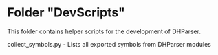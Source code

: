 Folder "DevScripts"
===================

This folder contains helper scripts for the
development of DHParser.

collect_symbols.py - Lists all exported symbols from DHParser modules
